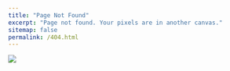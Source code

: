 ```yaml
---
title: "Page Not Found"
excerpt: "Page not found. Your pixels are in another canvas."
sitemap: false
permalink: /404.html
---
```


![](https://colorlib.com/wp/wp-content/uploads/sites/2/404-error-template-3.png)